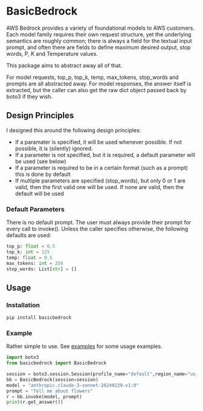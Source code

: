 # BasicBedrock
AWS Bedrock provides a variety of foundational models to AWS customers.  Each model family requires their own request structure, yet the underlying semantics are roughly common; there is always a field for the textual input prompt, and often there are fields to define maximum desired output, stop words, P, K and Temperature values.

This package aims to abstract away all of that. 

For model requests, top_p, top_k, temp, max_tokens, stop_words and prompts are all abstracted away.  For model responses, the answer itself is extracted, but the caller can also get the raw dict object passed back by boto3 if they wish.

## Design Principles
I designed this around the following design principles:
 * If a paramater is specified, it will be used whenever possible.  If not possible, it is (silently) ignored.
 * If a parameter is not specified, but it is required, a default parameter will be used (see below)
 * If a parameter is required to be in a certain format (such as a prompt) this is done by default
 * If multiple parameters are specified (stop_words), but only 0 or 1 are valid, then the first valid one will be used. If none are valid, then the default will be used

### Default Parameters
There is no default prompt.  The user must always provide their prompt for every call to invoke().  Unless the caller specifies otherwise, the following defaults are used:
```python
top_p: float = 0.5
top_k: int = 125
temp: float = 0.5
max_tokens: int = 250
stop_words: List[str] = []
```


## Usage
### Installation
```bash
pip install basicbedrock
```

### Example
Rather simple to use.  See [examples](./examples) for some usage examples.

```python
import boto3
from basicbedrock import BasicBedrock

session = boto3.session.Session(profile_name="default",region_name="us-west-2")
bb = BasicBedrock(session=session)
model = "anthropic.claude-3-sonnet-20240229-v1:0"
prompt = "Tell me about flowers"
r = bb.invoke(model, prompt)
print(r.get_answer())
```

